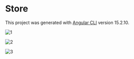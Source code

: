 # Store

This project was generated with [Angular CLI](https://github.com/angular/angular-cli) version 15.2.10.

![1](https://github.com/Luiggi-piero/store-frontend/assets/86317658/242843dd-afbf-4472-839b-8c1ee039e15b)

![2](https://github.com/Luiggi-piero/store-frontend/assets/86317658/b22aac12-c07d-4fa9-9baf-805fb9afe576)

![3](https://github.com/Luiggi-piero/store-frontend/assets/86317658/d915b552-0f85-46ae-8bb5-33a140b132bf)
